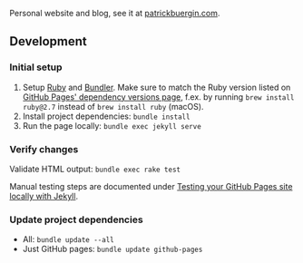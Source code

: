 Personal website and blog, see it at [patrickbuergin.com](https://www.patrickbuergin.com).

## Development

### Initial setup

1. Setup [Ruby](https://www.ruby-lang.org/en/documentation/installation/) and [Bundler](https://bundler.io). Make sure to match the Ruby version listed on [GitHub Pages' dependency versions page](https://pages.github.com/versions/), f.ex. by running `brew install ruby@2.7` instead of `brew install ruby` (macOS).
1. Install project dependencies: `bundle install`
1. Run the page locally: `bundle exec jekyll serve`

### Verify changes

Validate HTML output: `bundle exec rake test`

Manual testing steps are documented under [Testing your GitHub Pages site locally with Jekyll](https://docs.github.com/en/free-pro-team@latest/github/working-with-github-pages/testing-your-github-pages-site-locally-with-jekyll).

### Update project dependencies

- All: `bundle update --all`
- Just GitHub pages: `bundle update github-pages`
